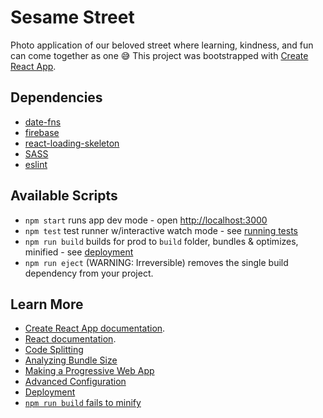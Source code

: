 # Sesame Street

Photo application of our beloved street where learning, kindness, and fun can come together as one 😅 
This project was bootstrapped with [Create React App](https://github.com/facebook/create-react-app).

## Dependencies
* [date-fns](https://date-fns.org/)
* [firebase](https://firebase.google.com/?hl=es-419&gclid=CjwKCAjwtJ2FBhAuEiwAIKu19uttYFHQFj-M2T1RouwBF9jj68u-nNcf9K_HDlLPWEvvrezlxeJoMxoCFqcQAvD_BwE&gclsrc=aw.ds)
* [react-loading-skeleton](https://github.com/dvtng/react-loading-skeleton)
* [SASS](https://sass-lang.com/)
* [eslint](https://eslint.org/docs/user-guide/getting-started)

## Available Scripts

* `npm start` runs app dev mode - open [http://localhost:3000](http://localhost:3000)
* `npm test` test runner w/interactive watch mode - see [running tests](https://facebook.github.io/create-react-app/docs/running-tests)
* `npm run build` builds for prod to `build` folder, bundles & optimizes, minified - see [deployment](https://facebook.github.io/create-react-app/docs/deployment)
* `npm run eject` (WARNING: Irreversible) removes the single build dependency from your project.

## Learn More
* [Create React App documentation](https://facebook.github.io/create-react-app/docs/getting-started).
* [React documentation](https://reactjs.org/).
* [Code Splitting](https://facebook.github.io/create-react-app/docs/code-splitting)
* [Analyzing Bundle Size](https://facebook.github.io/create-react-app/docs/analyzing-the-bundle-size)
* [Making a Progressive Web App](https://facebook.github.io/create-react-app/docs/making-a-progressive-web-app)
* [Advanced Configuration](https://facebook.github.io/create-react-app/docs/advanced-configuration)
* [Deployment](https://facebook.github.io/create-react-app/docs/deployment)
* [`npm run build` fails to minify](https://facebook.github.io/create-react-app/docs/troubleshooting#npm-run-build-fails-to-minify)
